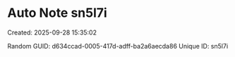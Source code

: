 ﻿# Auto Note sn5l7i
Created: 2025-09-28 15:35:02

Random GUID: d634ccad-0005-417d-adff-ba2a6aecda86
Unique ID: sn5l7i
